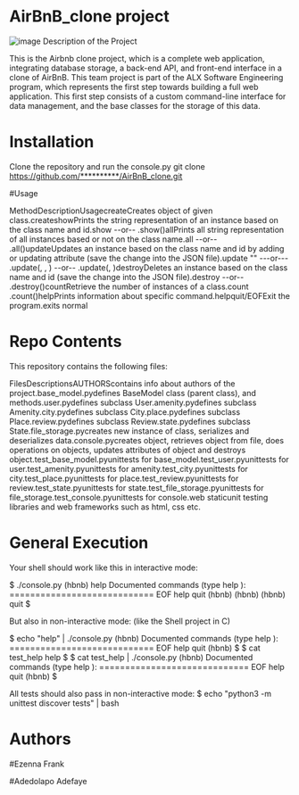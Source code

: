 # AirBnB_clone project

![image](https://user-images.githubusercontent.com/113660966/225206662-2a2eb1c6-dfec-4935-882a-7318ee58e33c.png)
Description of the Project

This is the Airbnb clone project, which is a complete web application, integrating database storage, a back-end API, and front-end interface in a clone of AirBnB.
This team project is part of the ALX Software Engineering program, which represents the first step towards building a full web application.
This first step consists of a custom command-line interface for data management, and the base classes for the storage of this data.

# Installation

Clone the repository and run the console.py
git clone https://github.com/**********/AirBnB_clone.git 

#Usage

MethodDescriptionUsagecreateCreates object of given class.createshowPrints the string representation of an instance based on the class name and id.show --or-- .show()allPrints all string representation of all instances based or not on the class name.all --or-- .all()updateUpdates an instance based on the class name and id by adding or updating attribute (save the change into the JSON file).update "" ---or--- .update(, , ) --or-- .update(, )destroyDeletes an instance based on the class name and id (save the change into the JSON file).destroy --or-- .destroy()countRetrieve the number of instances of a class.count .count()helpPrints information about specific command.helpquit/EOFExit the program.exits normal

# Repo Contents

This repository contains the following files:

FilesDescriptionsAUTHORScontains info about authors of the project.base_model.pydefines BaseModel class (parent class), and methods.user.pydefines subclass User.amenity.pydefines subclass Amenity.city.pydefines subclass City.place.pydefines subclass Place.review.pydefines subclass Review.state.pydefines subclass State.file_storage.pycreates new instance of class, serializes and deserializes data.console.pycreates object, retrieves object from file, does operations on objects, updates attributes of object and destroys object.test_base_model.pyunittests for base_model.test_user.pyunittests for user.test_amenity.pyunittests for amenity.test_city.pyunittests for city.test_place.pyunittests for place.test_review.pyunittests for review.test_state.pyunittests for state.test_file_storage.pyunittests for file_storage.test_console.pyunittests for console.web staticunit testing libraries and web frameworks such as html, css etc.

# General Execution

Your shell should work like this in interactive mode:

$ ./console.py (hbnb) help Documented commands (type help <topic>): ============================ EOF help quit (hbnb) (hbnb) (hbnb) quit $ 

But also in non-interactive mode: (like the Shell project in C)

$ echo "help" | ./console.py (hbnb) Documented commands (type help <topic>): ============================ EOF help quit (hbnb) $ $ cat test_help help $ $ cat test_help | ./console.py (hbnb) Documented commands (type help <topic>): ============================= EOF help quit (hbnb) $ 

All tests should also pass in non-interactive mode: $ echo "python3 -m unittest discover tests" | bash

# Authors

#Ezenna Frank

#Adedolapo Adefaye 
